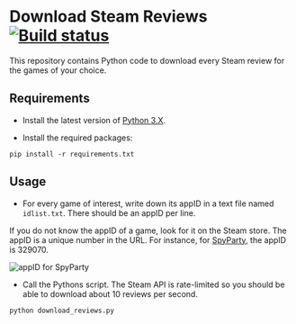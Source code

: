 # Download Steam Reviews [![Build status][Build image]][Build]

  [Build]: https://travis-ci.org/woctezuma/download-steam-reviews
  [Build image]: https://travis-ci.org/woctezuma/download-steam-reviews.svg?branch=master

This repository contains Python code to download every Steam review for the games of your choice.

## Requirements

- Install the latest version of [Python 3.X](https://www.python.org/downloads/).

- Install the required packages:

```
pip install -r requirements.txt
```

## Usage

- For every game of interest, write down its appID in a text file named `idlist.txt`. There should be an appID per line.

If you do not know the appID of a game, look for it on the Steam store. The appID is a unique number in the URL.
For instance, for [SpyParty](https://store.steampowered.com/app/329070/SpyParty/), the appID is 329070.

![appID for SpyParty](https://i.imgur.com/LNlyUFW.png)

- Call the Pythons script. The Steam API is rate-limited so you should be able to download about 10 reviews per second.

```
python download_reviews.py
```